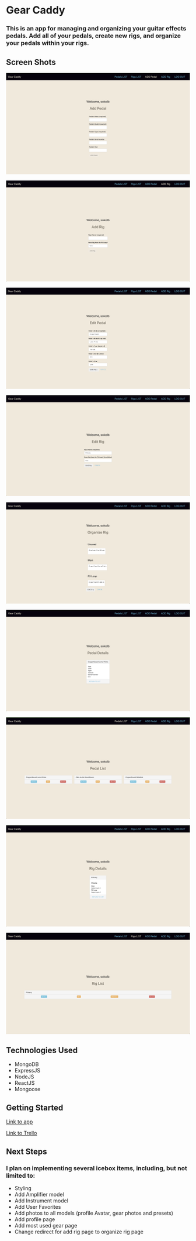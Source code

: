 # Gear Caddy

### This is an app for managing and organizing your guitar effects pedals. Add all of your pedals, create new rigs, and organize your pedals within your rigs.

## Screen Shots

![Screenshot 1](public/images/Screenshots/AddPedalPage.png)

![Screenshot 2](public/images/Screenshots/AddRigPage.png)

![Screenshot 3](public/images/Screenshots/EditPedalPage.png)

![Screenshot 4](public/images/Screenshots/EditRigPage.png)

![Screenshot 5](public/images/Screenshots/OrganizeRigPage.png)

![Screenshot 6](public/images/Screenshots/PedalDetailsPage.png)

![Screenshot 7](public/images/Screenshots/PedalsListPage.png)

![Screenshot 8](public/images/Screenshots/RigDetailsPage.png)

![Screenshot 9](public/images/Screenshots/RigListPage.png)

## Technologies Used

- MongoDB
- ExpressJS
- NodeJS
- ReactJS
- Mongoose

## Getting Started

[Link to app](https://gear-caddy.herokuapp.com/)

[Link to Trello](https://trello.com/b/XROSz1fE/gear-caddy-trello)

## Next Steps

### I plan on implementing several icebox items, including, but not limited to:

- Styling
- Add Amplifier model 
- Add Instrument model
- Add User Favorites
- Add photos to all models (profile Avatar, gear photos and presets)
- Add profile page
- Add most used gear page
- Change redirect for add rig page to organize rig page